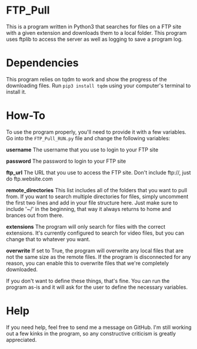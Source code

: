 # FTP_Pull
This is a program written in Python3 that searches for files on a FTP site with a given extension and downloads them to a local folder. This program uses ftplib to access the server as well as logging to save a program log.

# Dependencies
This program relies on tqdm to work and show the progress of the downloading files. Run `pip3 install tqdm` using your computer's terminal to install it.

# How-To
To use the program properly, you'll need to provide it with a few variables. Go into the `FTP_Pull_RUN.py` file and change the following variables:

**username** The username that you use to login to your FTP site

**password** The password to login to your FTP site

**ftp_url** The URL that you use to access the FTP site. Don't include ftp://, just do ftp.website.com

**remote_directories** This list includes all of the folders that you want to pull from. If you want to search multiple directories for files, simply uncomment the first two lines and add in your file structure here. Just make sure to include '~/' in the beginning, that way it always returns to home and brances out from there.

**extensions** The program will only search for files with the correct extensions. It's currently configured to search for video files, but you can change that to whatever you want.

**overwrite** If set to True, the program will overwrite any local files that are not the same size as the remote files. If the program is disconnected for any reason, you can enable this to overwrite files that we're completely downloaded.

If you don't want to define these things, that's fine. You can run the program as-is and it will ask for the user to define the necessary variables.

# Help
If you need help, feel free to send me a message on GitHub. I'm still working out a few kinks in the program, so any constructive criticism is greatly appreciated.
